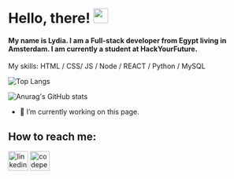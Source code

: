 <!-- ![Header](https://images.unsplash.com/photo-1617529497471-9218633199c0?ixid=MnwxMjA3fDB8MHxwaG90by1wYWdlfHx8fGVufDB8fHx8&ixlib=rb-1.2.1&auto=format&fit=crop&w=750&q=80) -->

# Hello, there! <img src="https://raw.githubusercontent.com/MartinHeinz/MartinHeinz/master/wave.gif" width="30px">
#### My name is Lydia. I am a Full-stack developer from Egypt living in Amsterdam. I am currently a student at HackYourFuture.

<!-- I am looking to prove my coding and software skills through an entry-level position in an organization that ‎will ‎effectively utilize my experience and offers ‎an opportunity for my career, hoping to achieve my goals ‎throw your respected organization. -->

My skills: HTML / CSS/ JS / Node / REACT / Python / MySQL 

![Top Langs](https://github-readme-stats.vercel.app/api/top-langs/?username=Lydia-GG&layout=compact)

![Anurag's GitHub stats](https://github-readme-stats.vercel.app/api?username=Lydia-GG)

- 🔭 I’m currently working on this page. 



## How to reach me:
 [<img src='https://cdn.jsdelivr.net/npm/simple-icons@3.0.1/icons/linkedin.svg' alt='linkedin' height='40'>](https://www.linkedin.com/in/lydia-samir-45a975108//)  [<img src='https://cdn.jsdelivr.net/npm/simple-icons@3.0.1/icons/codepen.svg' alt='codepen' height='40'>](https://codepen.io/lydia-gg)  

